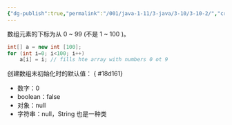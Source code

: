 ```yaml
---
{"dg-publish":true,"permalink":"/001/java-1-11/3-java/3-10/3-10-2/","created":"2024-04-18T16:17:03.851+08:00","updated":"2024-06-01T10:44:50.284+08:00"}
---
```


数组元素的下标为从 0 ~ 99 (不是 1 ~ 100 )。

```java
int[] a = new int [100];
for (int i=0; i<100; i++)
	a[i] = i; // fills hte array with numbers 0 ot 9
```

创建数组未初始化时的默认值：
{ #18d161}

- 数字：0
- boolean：false
- 对象：null
- 字符串：null，String 也是一种类